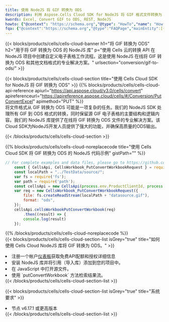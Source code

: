 ```yaml
---
title: 使用 NodeJS 将 GIF 转换为 ODS
description: 利用 Aspose.Cells Cloud SDK for NodeJS 将 GIF 格式文件转换为 ODS 格式文件。
kwords: Excel, Convert GIF to ODS, REST, NodeJS
howto: {"@context": "https://schema.org","@type": "HowTo","name": "How to convert GIF to ODS using the Cells Cloud NodeJS library.","description": "How to convert GIF to ODS using the Cells Cloud NodeJS library.","image": {"@type": "ImageObject"},"url": "/nodejs/conversion/gif-to-ods/","step": [{ "@type": "HowToStep","name": "How to convert GIF to ODS using the Cells Cloud NodeJS library. step 1", "image": {"@type": "ImageObject",},"url": "/nodejs/conversion/gif-to-ods/","text": "Register an account at <a href='https://dashboard.aspose.cloud/'>Dashboard</a> to get free API quota & authorization details",},{ "@type": "HowToStep","name": "How to convert GIF to ODS using the Cells Cloud NodeJS library. step 1", "image": {"@type": "ImageObject",},"url": "/nodejs/conversion/gif-to-ods/","text": "Install NodeJS library and add the reference (import the library) to your project.",},{ "@type": "HowToStep","name": "How to convert GIF to ODS using the Cells Cloud NodeJS library. step 1", "image": {"@type": "ImageObject",},"url": "/nodejs/conversion/gif-to-ods/","text": "Open the source file in JavaScript.",},{ "@type": "HowToStep","name": "How to convert GIF to ODS using the Cells Cloud NodeJS library. step 1", "image": {"@type": "ImageObject",},"url": "/nodejs/conversion/gif-to-ods/","text": "Use the `putConvertWorkbook` method to retrieve the resulting stream.",}, ],"supply": {"@type": "HowToSupply","name": "document"},"tool": [{"@type": "HowToTool","name": "Visual Studio, Visual Studio Code, WebStorm"},{"@type": "HowToTool","name": "Aspose Cells"}],"totalTime": "PT6M"}
fqa: {"@context":"https://schema.org","@type":"FAQPage","mainEntity":[{"@type":"Question","name":"Why convert file formats in C# using REST API?","acceptedAnswer":{"@type":"Answer","text":"Documents are encoded in many ways, and some files may be incompatible with the software you use. To open and read such files, just convert them to appropriate file formats.<br/><ol><li>Install .NET SDK and add the reference (import the library) to your project.</li><li>Open the source file in C# using REST API.</li><li>Call the PutConvertWorkbookRequest() method, passing an output filename with required extension.</li><li>Get the result of conversion as a separate file.</li></ol>"}},{"@type":"Question","name":"What file formats can I convert with your C# library?","acceptedAnswer":{"@type":"Answer","text":"We support a variety of file formats for conversion using .NET library, including XLSX, Excel, xls , PDF, CSV, HTML, Markdown, XML, PNG, JPG, TIFF, Json, TXT and many more."}},{"@type":"Question","name":"What is the maximum allowed file size for conversion using this .NET library?","acceptedAnswer":{"@type":"Answer","text":"There are no file size limits for format conversions using .NET library."}}]}
---
```

{{< blocks/products/cells/cells-cloud-banner h1="将 GIF 转换为 ODS" h2="用于将 GIF 转换为 ODS 的 NodeJS 库" p="使用 Cells 云的转换 API 在 NodeJS 项目中创建自定义电子表格工作流程。这是使用 NodeJS 在线将 GIF 转换为 ODS 和其他文档格式的专业解决方案。" urlsection="conversion/gif-to-ods/" >}}

{{< blocks/products/cells/cells-cloud-section title="使用 Cells Cloud SDK for NodeJS 将 GIF 转换为 ODS" >}}
{{% blocks/products/cells/cells-cloud-api-reference apiurl="https://api.aspose.cloud/v3.0/cells/convert" apireferenceurl="https://apireference.aspose.cloud/cells/#/Conversion/PutConvertExcel" apimethod="PUT" %}}
<br/>
将文件格式从 GIF 转换为 ODS 可能是一项复杂的任务。我们的 NodeJS SDK 处理所有 GIF 到 ODS 格式的转换，同时保留源 GIF 电子表格的主要结构和逻辑内容。我们的 NodeJS 库提供了在线将 GIF 转换为 ODS 文件的专业解决方案。该Cloud SDK为NodeJS开发人员提供了强大的功能，并确保高质量的ODS输出。

{{< /blocks/products/cells/cells-cloud-section >}}

{{% blocks/products/cells/cells-cloud-noreplacecode title="使用 Cells Cloud SDK 将 GIF 转换为 ODS 的 NodeJS 代码示例" gistPath="" %}}
 
```js
// For complete examples and data files, please go to https://github.com/aspose-cells-cloud/aspose-cells-cloud-node/
    const { CellsApi, CellsWorkbook_PutConvertWorkbookRequest } = require("asposecellscloud");
    const localPath = "../TestData/source/";
    var fs = require('fs');
    var path = require('path');
    const cellsApi = new CellsApi(process.env.ProductClientId, process.env.ProductClientSecret);
    var req = new CellsWorkbook_PutConvertWorkbookRequest({
        file: fs.createReadStream(localPath + "datasource.gif"),
        format: "ods",
    });
    cellsApi.cellsWorkbookPutConvertWorkbook(req)
        .then((result) => {
        console.log(result)
    });
```
 
{{% /blocks/products/cells/cells-cloud-noreplacecode %}}
<br/>
{{< blocks/products/cells/cells-cloud-section-list isGrey="true" title="如何使用 Cells Cloud NodeJS 库将 GIF 转换为 ODS。" >}}
<li>注册一个帐户<a href="https://dashboard.aspose.cloud/">仪表板</a>获取免费API配额和授权详细信息</li>
<li>安装 NodeJS 库并将引用（导入库）添加到您的项目中。</li>
<li>在 JavaScript 中打开源文件。</li>
<li>使用 `putConvertWorkbook` 方法检索结果流。</li>
{{< /blocks/products/cells/cells-cloud-section-list >}}

{{< blocks/products/cells/cells-cloud-section-list isGrey="true" title="系统要求" >}}
<li>节点 v6.17.1 或更高版本</li>
{{< /blocks/products/cells/cells-cloud-section-list >}}
